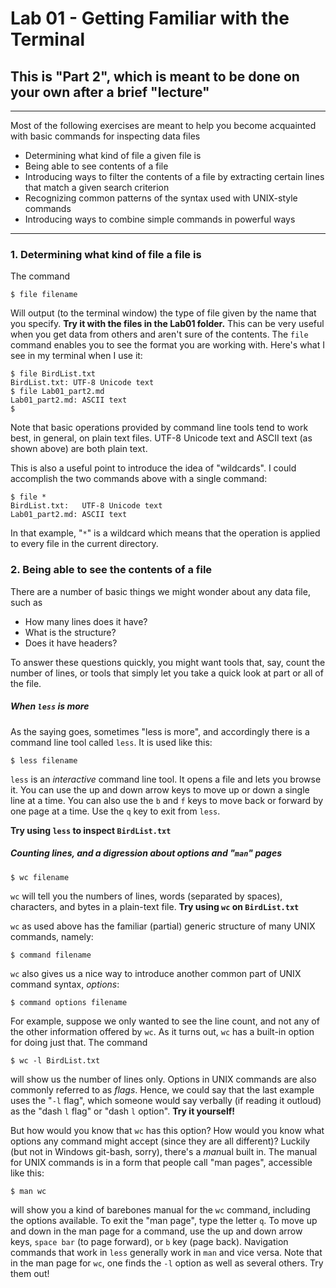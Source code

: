 # Lab 01 - Getting Familiar with the Terminal

## This is "Part 2", which is meant to be done on your own after a brief "lecture"

<hr>

Most of the following exercises are meant to help you become acquainted with basic commands for inspecting data files
* Determining what kind of file a given file is
* Being able to see contents of a file
* Introducing ways to filter the contents of a file by extracting certain lines that match a given search criterion
* Recognizing common patterns of the syntax used with UNIX-style commands
* Introducing ways to combine simple commands in powerful ways

<hr>

### 1. Determining what kind of file a file is
The command 
```
$ file filename
```
Will output (to the terminal window) the type of file given by the name that you specify.
**Try it with the files in the Lab01 folder.**
This can be very useful when you get data from others and aren't sure of the contents.  The `file` command enables you to see the format you are working with.  Here's what I see in my terminal when I use it:
```
$ file BirdList.txt 
BirdList.txt: UTF-8 Unicode text
$ file Lab01_part2.md 
Lab01_part2.md: ASCII text
$ 
```

Note that basic operations provided by command line tools tend to work best, in general, on plain text files. UTF-8 Unicode text and ASCII text (as shown above) are both plain text.

This is also a useful point to introduce the idea of "wildcards".  I could accomplish the two commands above with a single command:
```
$ file *
BirdList.txt:   UTF-8 Unicode text
Lab01_part2.md: ASCII text
```
In that example, "`*`" is a wildcard which means that the operation is applied to every file in the current directory.


### 2.  Being able to see the contents of a file

There are a number of basic things we might wonder about any data file, such as
* How many lines does it have?
* What is the structure?
* Does it have headers?

To answer these questions quickly, you might want tools that, say, count the number of lines, or tools that simply let you take a quick look at part or all of the file.

##### When `less` is more
As the saying goes, sometimes "less is more", and accordingly there is a command line tool called `less`.   It is used like this:
```
$ less filename
```
`less` is an *interactive* command line tool.  It opens a file and lets you browse it.  You can use the up and down arrow keys to move up or down a single line at a time.  You can also use the `b` and `f` keys to move back or forward by one page at a time.
Use the `q` key to exit from `less`.

**Try using `less` to inspect `BirdList.txt`**

##### Counting lines, and a digression about options and "`man`" pages
```
$ wc filename
```
`wc` will tell you the numbers of lines, words (separated by spaces), characters, and bytes in a plain-text file.  **Try using `wc` on `BirdList.txt`**

`wc` as used above has the familiar (partial) generic structure of many UNIX commands, namely:
```
$ command filename
```
`wc` also gives us a nice way to introduce another common part of UNIX command syntax, *options*:
```
$ command options filename
```
For example, suppose we only wanted to see the line count, and not any of the other information offered by `wc`.  As it turns out, `wc` has a built-in option for doing just that.  The command
```
$ wc -l BirdList.txt
```
will show us the number of lines only.  Options in UNIX commands are also commonly referred to as *flags*. Hence, we could say that the last example uses the "`-l` flag", which someone would say verbally (if reading it outloud) as the "dash `l` flag" or "dash `l` option".  **Try it yourself!**

But how would you know that `wc` has this option?  How would you know what options any command might accept (since they are all different)?  Luckily (but not in Windows git-bash, sorry), there's a *man*ual built in.  The manual for UNIX commands is in a form that people call "man pages", accessible like this: 
```
$ man wc
```
will show you a kind of barebones manual for the `wc` command, including the options available.  To exit the "man page", type the letter `q`.  To move up and down in the man page for a command, use the up and down arrow keys, `space bar` (to page forward), or `b` key (page back).  Navigation commands that work in `less` generally work in `man` and vice versa. Note that in the man page for `wc`, one finds the `-l` option as well as several others.  Try them out!






